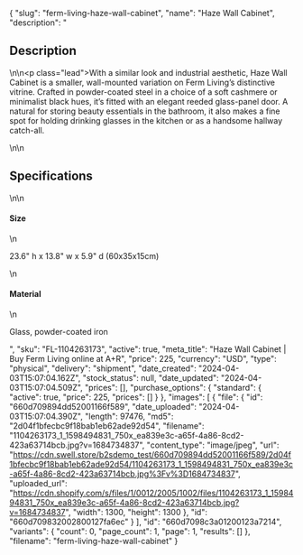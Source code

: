 {
  "slug": "ferm-living-haze-wall-cabinet",
  "name": "Haze Wall Cabinet",
  "description": "<h2>Description</h2>\n<!-- split -->\n<p class=\"lead\">With a similar look and industrial aesthetic, Haze Wall Cabinet is a smaller, wall-mounted variation on Ferm Living’s distinctive vitrine. Crafted in powder-coated steel in a choice of a soft cashmere or minimalist black hues, it’s fitted with an elegant reeded glass-panel door. A natural for storing beauty essentials in the bathroom, it also makes a fine spot for holding drinking glasses in the kitchen or as a handsome hallway catch-all.</p>\n<!-- split -->\n<h2>Specifications</h2>\n<!-- split -->\n<h4>Size</h4>\n<p>23.6\" h x 13.8\" w x 5.9\" d (60x35x15cm)</p>\n<h4>Material</h4>\n<p>Glass, powder-coated iron</p>",
  "sku": "FL-1104263173",
  "active": true,
  "meta_title": "Haze Wall Cabinet | Buy Ferm Living online at A+R",
  "price": 225,
  "currency": "USD",
  "type": "physical",
  "delivery": "shipment",
  "date_created": "2024-04-03T15:07:04.162Z",
  "stock_status": null,
  "date_updated": "2024-04-03T15:07:04.509Z",
  "prices": [],
  "purchase_options": {
    "standard": {
      "active": true,
      "price": 225,
      "prices": []
    }
  },
  "images": [
    {
      "file": {
        "id": "660d709894dd52001166f589",
        "date_uploaded": "2024-04-03T15:07:04.390Z",
        "length": 97476,
        "md5": "2d04f1bfecbc9f18bab1eb62ade92d54",
        "filename": "1104263173_1_1598494831_750x_ea839e3c-a65f-4a86-8cd2-423a63714bcb.jpg?v=1684734837",
        "content_type": "image/jpeg",
        "url": "https://cdn.swell.store/b2sdemo_test/660d709894dd52001166f589/2d04f1bfecbc9f18bab1eb62ade92d54/1104263173_1_1598494831_750x_ea839e3c-a65f-4a86-8cd2-423a63714bcb.jpg%3Fv%3D1684734837",
        "uploaded_url": "https://cdn.shopify.com/s/files/1/0012/2005/1002/files/1104263173_1_1598494831_750x_ea839e3c-a65f-4a86-8cd2-423a63714bcb.jpg?v=1684734837",
        "width": 1300,
        "height": 1300
      },
      "id": "660d709832002800127fa6ec"
    }
  ],
  "id": "660d7098c3a01200123a7214",
  "variants": {
    "count": 0,
    "page_count": 1,
    "page": 1,
    "results": []
  },
  "filename": "ferm-living-haze-wall-cabinet"
}